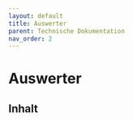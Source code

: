 ```yaml
---
layout: default
title: Auswerter
parent: Technische Dokumentation
nav_order: 2
---
```


# Auswerter

## Inhalt